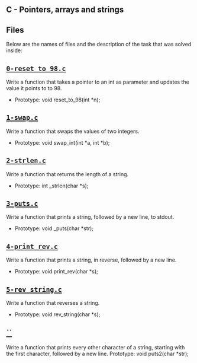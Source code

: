 ## C - Pointers, arrays and strings

## Files
Below are the names of files and the description of the task that was solved inside:


## [`0-reset_to_98.c`](0-reset_to_98.c)
Write a function that takes a pointer to an int as parameter and updates the value it points to to 98.
* Prototype: void reset_to_98(int *n);

## [`1-swap.c`](1-swap.c)
Write a function that swaps the values of two integers.
* Prototype: void swap_int(int *a, int *b);

## [`2-strlen.c`](2-strlen.c)
Write a function that returns the length of a string.
* Prototype: int _strlen(char *s);

## [`3-puts.c`](3-puts.c)
Write a function that prints a string, followed by a new line, to stdout.
* Prototype: void _puts(char *str);

## [`4-print_rev.c`](4-print_rev.c)
Write a function that prints a string, in reverse, followed by a new line.
* Prototype: void print_rev(char *s);

## [`5-rev_string.c`](5-rev_string.c)
Write a function that reverses a string.
 * Prototype: void rev_string(char *s);

## [``]()
Write a function that prints every other character of a string, starting with the first character, followed by a new line.
Prototype: void puts2(char *str);
